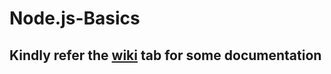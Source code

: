 # Node.js-Basics

## Kindly refer the [wiki](https://github.com/sunilhari/Node.js-Basics/wiki) tab for some documentation